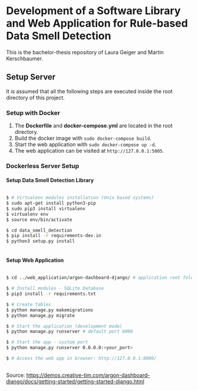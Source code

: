 # Development of a Software Library and Web Application for Rule-based Data Smell Detection
This is the bachelor-thesis repository of Laura Geiger and Martin Kerschbaumer.
## Setup Server
It is assumed that all the following steps are executed inside the root directory of this project.
### Setup with Docker

 1. The **Dockerfile** and **docker-compose.yml** are located in the root directory.
 2. Build the docker image with `sudo docker-compose build`.
 3. Start the web application with `sudo docker-compose up -d`.
 4. The web application can be visited at `http://127.0.0.1:5005`.

### Dockerless Server Setup
#### Setup Data Smell Detection Library
```bash

$ # Virtualenv modules installation (Unix based systems)
$ sudo apt-get install python3-pip
$ sudo pip3 install virtualenv 
$ virtualenv env 
$ source env/bin/activate

$ cd data_smell_detection
$ pip install -r requirements-dev.in
$ python3 setup.py install
     
```
#### Setup Web Application
```bash

$ cd ../web_application/argon-dashboard-django/ # application root folder

$ # Install modules - SQLite Database
$ pip3 install -r requirements.txt

$ # Create tables
$ python manage.py makemigrations
$ python manage.py migrate

$ # Start the application (development mode)
$ python manage.py runserver # default port 8000

$ # Start the app - custom port
$ python manage.py runserver 0.0.0.0:<your_port>

$ # Access the web app in browser: http://127.0.0.1:8000/
      
```
Source: https://demos.creative-tim.com/argon-dashboard-django/docs/getting-started/getting-started-django.html

